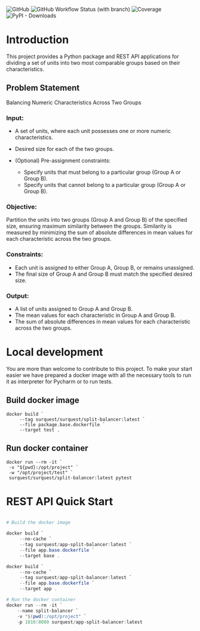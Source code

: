 ![GitHub](https://img.shields.io/github/license/surquest/python-split-balancer?style=flat-square)
![GitHub Workflow Status (with branch)](https://img.shields.io/github/actions/workflow/status/surquest/python-split-balancer/test.yml?branch=main&style=flat-square)
![Coverage](https://img.shields.io/endpoint?url=https://gist.githubusercontent.com/surquest/373e1859cb547514516a8f22cd8f18a7/raw/python-split-balancer.json&style=flat-square)
![PyPI - Downloads](https://img.shields.io/pypi/dm/surquest-GCP-secret-assessor?style=flat-square)

# Introduction

This project provides a Python package and REST API applications for dividing a set of units into two most comparable groups based on their characteristics.

## Problem Statement

Balancing Numeric Characteristics Across Two Groups

### Input:

* A set of units, where each unit possesses one or more numeric characteristics.
* Desired size for each of the two groups.
* (Optional) Pre-assignment constraints:
    
   - Specify units that must belong to a particular group (Group A or Group B).
   - Specify units that cannot belong to a particular group (Group A or Group B).

### Objective:

Partition the units into two groups (Group A and Group B) of the specified size, ensuring maximum similarity between the groups. Similarity is measured by minimizing the sum of absolute differences in mean values for each characteristic across the two groups.

### Constraints:

* Each unit is assigned to either Group A, Group B, or remains unassigned.
* The final size of Group A and Group B must match the specified desired size.

### Output:

* A list of units assigned to Group A and Group B.
* The mean values for each characteristic in Group A and Group B.
* The sum of absolute differences in mean values for each characteristic across the two groups.


# Local development

You are more than welcome to contribute to this project. To make your start easier we have prepared a docker image with all the necessary tools to run it as interpreter for Pycharm or to run tests.


## Build docker image
```
docker build `
     --tag surquest/surquest/split-balancer:latest `
     --file package.base.dockerfile `
     --target test .
```


## Run docker container
```
docker run --rm -it `
 -v "${pwd}:/opt/project" `
 -w "/opt/project/test" `
 surquest/surquest/split-balancer:latest pytest
```


# REST API Quick Start

```powershell

# Build the docker image

docker build `
     --no-cache `
     --tag surquest/app-split-balancer:latest `
     --file app.base.dockerfile `
     --target base .

docker build `
     --no-cache `
     --tag surquest/app-split-balancer:latest `
     --file app.base.dockerfile `
     --target app .

# Run the docker container
docker run --rm -it `
    --name split-balancer `
    -v "$(pwd):/opt/project" `
    -p 1010:8080 surquest/app-split-balancer:latest
```